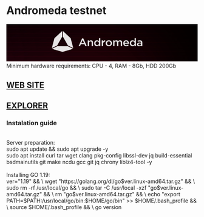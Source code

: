 # Andromeda testnet
<img src="https://github.com/RedFoxAT/Andromeda/blob/main/andromeda_logo.png" width="1050" alt="" />
<br>
Minimum hardware requirements:
CPU - 4, RAM - 8Gb, HDD 200Gb<br>
<h2><a href=https://andromedaprotocol.io> WEB SITE </a><br>
<h2><a href=https://testnet-ping.wildsage.io/andromeda/staking> EXPLORER </a></h2>
<h3> Instalation guide </h3>
<br>
Server preparation: <br>
sudo apt update && sudo apt upgrade -y<br>
sudo apt install curl tar wget clang pkg-config libssl-dev jq build-essential bsdmainutils git make ncdu gcc git jq chrony liblz4-tool -y<br><br>
Installing GO 1.19:<br>
ver="1.19" && \
wget "https://golang.org/dl/go$ver.linux-amd64.tar.gz" && \
sudo rm -rf /usr/local/go && \
sudo tar -C /usr/local -xzf "go$ver.linux-amd64.tar.gz" && \
rm "go$ver.linux-amd64.tar.gz" && \
echo "export PATH=$PATH:/usr/local/go/bin:$HOME/go/bin" >> $HOME/.bash_profile && \
source $HOME/.bash_profile && \
go version
